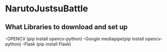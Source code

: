# NarutoJustsuBattle

## What Libraries to download and set up

-OPENCV (pip install opencv-python)
-Google mediapipe(pip install opencv-python)
-Flask (pip install Flask)

